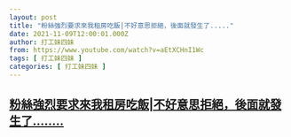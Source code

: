 ```yaml
---
layout: post
title: "粉絲強烈要求來我租房吃飯|不好意思拒絕，後面就發生了....."
date: 2021-11-09T12:00:01.000Z
author: 打工妹四妹
from: https://www.youtube.com/watch?v=aEtXCHnI1Wc
tags: [ 打工妹四妹 ]
categories: [ 打工妹四妹 ]
---
```

<!--1636459201000-->
[粉絲強烈要求來我租房吃飯|不好意思拒絕，後面就發生了........](https://www.youtube.com/watch?v=aEtXCHnI1Wc)
------

<div>

</div>
